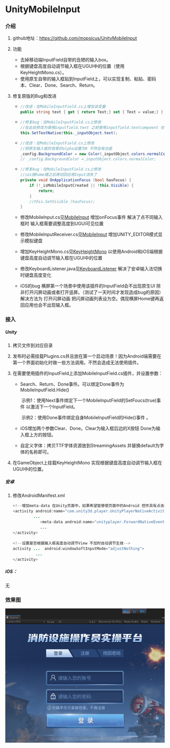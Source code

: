 # UnityMobileInput

### 介绍

1. github地址：https://github.com/mopsicus/UnityMobileInput

2. 功能
   - 去掉移动端InputField自带的丑陋的输入box。
   - 根据键盘高度自动调节输入框在UGUI中的位置（使用KeyHeightMono.cs）。
   - 使用原生自带的输入框贴到InputField上，可以实现复制、粘贴、密码本、Clear、Done、Search、Return。
   
3. 修复原版的Bug和改进

   + ```c#
     //改进：在MobileInputField.cs上增加该变量
     public string text { get { return Text;} set { Text = value;} }
     ```
     
   + ```c#
     //修复bug：在MobileInputField.cs上修改
     //在此处修改为使用inputfield.text 之前使用inputfield.textcompoent 在密码类型的inputfield上 会出现bug
     this.SetTextNative(this._inputObject.text);
     ```
     
   + ```c#
     //改进：在MobileInputField.cs上修改
     //把原生输入框的背景的alpha设置为0 不然会有白底
     _config.BackgroundColor = new Color(_inputObject.colors.normalColor.r, _inputObject.colors.normalColor.g, _inputObject.colors.normalColor.b, 0);
     // _config.BackgroundColor =_inputObject.colors.normalColor;
     ```
     
    + ```c#
      //修复bug：在MobileInputField.cs上修改 
      //ios按home键之后再切回应用Input消失了
      private void OnApplicationFocus (bool hasFocus) {
          if (!_isMobileInputCreated || !this.Visible) {
              return;
          }
          //this.SetVisible (hasFocus);
      }
      ```
   + 修改MobileInput.cs见[MobileInput](https://github.com/yoyohan1/Unity_MobileInput/blob/master/UnityMobileInput/Scripts/MobileInput.cs)  增加onFocus事件 解决了点不同输入框时 输入框需要调整高度到UGUI可见位置
   
   + 修改MobileInputReceiver.cs见[MobileInput](https://github.com/yoyohan1/Unity_MobileInput/blob/master/UnityMobileInput/Scripts/MobileInput.cs) 增加UNITY_EDITOR模式显示模拟键盘
   
   + 增加KeyHeightMono.cs见[KeyHeightMono](https://github.com/yoyohan1/Unity_MobileInput/blob/master/UnityMobileInput/Scripts/KeyHeightMono.cs) 以使用Android和iOS端根据键盘高度自动调节输入框在UGUI中的位置
   
   + 修改KeyboardListener.java见[KeyboardListener](https://github.com/yoyohan1/Unity_MobileInput/blob/master/AndroidJar_MobileInput/mobileinput/src/main/java/ru/mopsicus/mobileinput/KeyboardListener.java) 解决了安卓输入法切换时键盘高度变化
   
   + iOS的bug 横屏第一个场景中使用该插件的InputField会不出现原生UI 除非打开闪屏动画或者打开竖屏。（测试了一天时间才发现造成bug的原因）解决方法为 打开闪屏动画 把闪屏动画列表设为空。偶现横屏Home键再返回应用也会不出现输入框。
### 接入

##### Unity

1. 拷贝文件到对应目录

2. 发布时必需挂载Plugins.cs并且放在第一个启动场景！因为Android端需要在第一个界面初始化时做一些方法调用。不然会造成无法使用插件。

3. 在需要使用插件的InputField上添加MobileInputField.cs插件，并设置参数：

   + Search、Return、Done事件。可以绑定Done事件为MobileInputField.Hide()

     ​	示例1：使用Next事件绑定下一个MobileInputField的SetFoucs(true)事件 以激活下一个InputField。 

     ​	示例2：使用Done事件绑定自身MobileInputField的Hide()事件 。

   + iOS增加两个参数Clear、Done。Clear为输入框后边的X按钮 Done为输入框上方的按钮。

   + 自定义字体：拷贝TTF字体资源放到StreamingAssets  并替换default为字体的名称即可。

4. 在GameObject上挂载KeyHeightMono 实现根据键盘高度自动调节输入框在UGUI中的位置。

##### 安卓

1. 修改AndroidManifest.xml

   ```java
   <!--增加meta-data 在Unity页面中，如果希望能够使页面中的Android 控件具有点击事件，需要增加meta-data，值需设置为true-->
   <activity android:name="com.unity3d.player.UnityPlayerNativeActivity" android:label="@string/app_name"
       		...
               <meta-data android:name="unityplayer.ForwardNativeEventsToDalvik" android:value="true" />
               ...
   </activity>
                   
   <!--设置是否根据输入框高度自动调节View 不加时自动调节生效-->   
   activity ...  android:windowSoftInputMode="adjustNothing">
   			 ...
   </activity>           
   ```


##### iOS：

无

### 效果图

![image](https://github.com/yoyohan1/Unity_MobileInput/blob/master/UnityMobileInput/%E7%A7%BB%E5%8A%A8%E7%AB%AFInputField%E6%BC%94%E7%A4%BA.gif)

